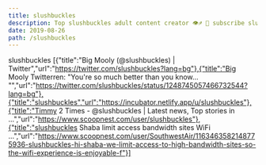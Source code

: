 ```yaml
---
title: slushbuckles
description: Top slushbuckles adult content creator 👁♐️ 👑 subscribe slushbuckles to my porn site below IG slushbuckles
date: 2019-08-26
path: /slushbuckles
---
```


slushbuckles
[{"title":"Big Mooly (@slushbuckles) | Twitter","url":"https://twitter.com/slushbuckles?lang=bg"},{"title":"Big Mooly Twitterren: \"You're so much better than you know… \"","url":"https://twitter.com/slushbuckles/status/1248745057466732544?lang=bg"},{"title":"slushbuckles","url":"https://incubator.netlify.app/u/slushbuckles"},{"title":"Timmy 2 Times - @slushbuckles | Latest news, Top stories in ...","url":"https://www.scoopnest.com/user/slushbuckles"},{"title":"slushbuckles Shaba limit access bandwidth sites WiFi ...","url":"https://www.scoopnest.com/user/SouthwestAir/1163463582148775936-slushbuckles-hi-shaba-we-limit-access-to-high-bandwidth-sites-so-the-wifi-experience-is-enjoyable-f"}]

